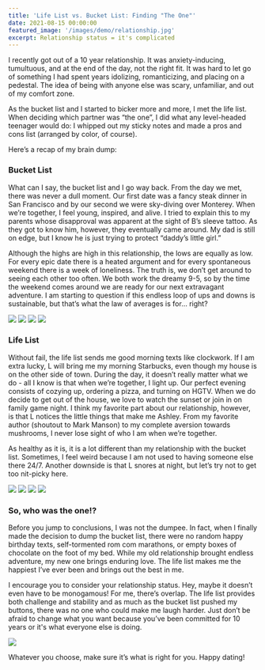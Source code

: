 ```yaml
---
title: 'Life List vs. Bucket List: Finding "The One"'
date: 2021-08-15 00:00:00
featured_image: '/images/demo/relationship.jpg'
excerpt: Relationship status = it's complicated
---
```


I recently got out of a 10 year relationship. It was anxiety-inducing, tumultuous, and at the end of the day, not the right fit. It was hard to let go of something I had spent years idolizing, romanticizing, and placing on a pedestal. The idea of being with anyone else was scary, unfamiliar, and out of my comfort zone.

As the bucket list and I started to bicker more and more, I met the life list. When deciding which partner was “the one”, I did what any level-headed teenager would do: I whipped out my sticky notes and made a pros and cons list (arranged by color, of course).

Here’s a recap of my brain dump:

### Bucket List

What can I say, the bucket list and I go way back. From the day we met, there was never a dull moment. Our first date was a fancy steak dinner in San Francisco and by our second we were sky-diving over Monterey. When we’re together, I feel young, inspired, and alive. I tried to explain this to my parents whose disapproval was apparent at the sight of B’s sleeve tattoo. As they got to know him, however, they eventually came around. My dad is still on edge, but I know he is just trying to protect “daddy’s little girl.” 

Although the highs are high in this relationship, the lows are equally as low. For every epic date there is a heated argument and for every spontaneous weekend there is a week of loneliness. The truth is, we don’t get around to seeing each other too often. We both work the dreamy 9-5, so by the time the weekend comes around we are ready for our next extravagant adventure. I am starting to question if this endless loop of ups and downs is sustainable, but that’s what the law of averages is for… right?

<div class="gallery" data-columns="4">
   <img src="/images/demo/sky-dive.jpg">
   <img src="/images/demo/san-fran.jpg">
   <img src="/images/demo/cliff-jump.jpg">
   <img src="/images/demo/roller-coaster.jpg">
</div>

### Life List

Without fail, the life list sends me good morning texts like clockwork. If I am extra lucky, L will bring me my morning Starbucks, even though my house is on the other side of town. During the day, it doesn’t really matter what we do - all I know is that when we’re together, I light up. Our perfect evening consists of cozying up, ordering a pizza, and turning on HGTV. When we do decide to get out of the house, we love to watch the sunset or join in on family game night. I think my favorite part about our relationship, however, is that L notices the little things that make me Ashley. From my favorite author (shoutout to Mark Manson) to my complete aversion towards mushrooms, I never lose sight of who I am when we’re together. 

As healthy as it is, it is a lot different than my relationship with the bucket list. Sometimes, I feel weird because I am not used to having someone else there 24/7. Another downside is that L snores at night, but let’s try not to get too nit-picky here.

<div class="gallery" data-columns="3">
   <img src="/images/demo/star-bucks.jpg">
   <img src="/images/demo/pizza-in.jpg">
   <img src="/images/demo/sunset-couple.jpg">
   <img src="/images/demo/game-night.jpg">
</div>

### So, who was the one!?

Before you jump to conclusions, I was not the dumpee. In fact, when I finally made the decision to dump the bucket list, there were no random happy birthday texts, self-tormented rom com marathons, or empty boxes of chocolate on the foot of my bed. While my old relationship brought endless adventure, my new one brings enduring love. The life list makes me the happiest I’ve ever been and brings out the best in me.

I encourage you to consider your relationship status. Hey, maybe it doesn’t even have to be monogamous! For me, there’s overlap. The life list provides both challenge and stability and as much as the bucket list pushed my buttons, there was no one who could make me laugh harder. Just don’t be afraid to change what you want because you’ve been committed for 10 years or it's what everyone else is doing. 

![](/images/demo/happy-dating.jpg)

Whatever you choose, make sure it’s what is right for you. Happy dating!





